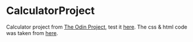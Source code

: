 # CalculatorProject

Calculator project from [The Odin Project](https://www.theodinproject.com/), test it [here](https://hugocote.github.io/CalculatorProject/). The css & html code was taken from [here](https://github.com/Captain-Usopp/Calculator).
